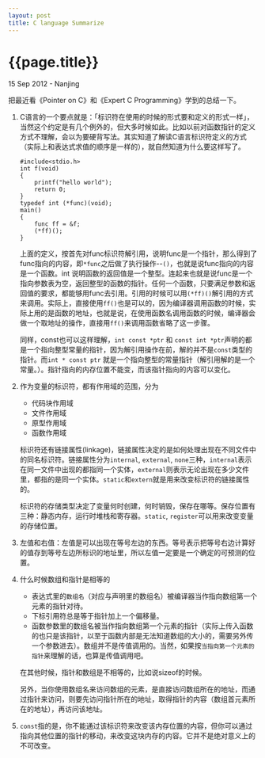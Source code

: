 ```yaml
---
layout: post
title: C language Summarize
---
```


{{page.title}}
==============

<p class="meta">15 Sep 2012 - Nanjing</p>

把最近看《Pointer on C》和《Expert C Programming》学到的总结一下。

1.	C语言的一个要点就是：「标识符在使用的时候的形式要和定义的形式一样」，当然这个约定是有几个例外的，但大多时候如此。比如以前对函数指针的定义方式不理解，会以为要硬背写法。其实知道了解读C语言标识符定义的方式（实际上和表达式求值的顺序是一样的），就自然知道为什么要这样写了。
	
		#include<stdio.h>
		int f(void)
		{
			printf("hello world");
			return 0;
		}
		typedef int (*func)(void);
		main()
		{
			func ff = &f;
			(*ff)();
		}

	上面的定义，按首先对func标识符解引用，说明func是一个指针，那么得到了func指向的内容，即`*func`之后做了执行操作--`()`，也就是说func指向的内容是一个函数。int 说明函数的返回值是一个整型。连起来也就是说func是一个指向参数表为空，返回整型的函数的指针。任何一个函数，只要满足参数和返回值的要求，都能够用func去引用。引用的时候可以用`(*ff)()`解引用的方式来调用。实际上，直接使用`ff()`也是可以的，因为编译器调用函数的时候，实际上用的是函数的地址，也就是说，在使用函数名调用函数的时候，编译器会做一个取地址的操作，直接用`ff()`来调用函数省略了这一步骤。

	同样，const也可以这样理解，`int const *ptr` 和 `const int *ptr`声明的都是一个指向整型常量的指针，因为解引用操作在前，解的并不是`const`类型的指针。而`int * const ptr` 就是一个指向整型的常量指针（解引用解的是一个常量。）。指针指向的内存位置不能变，而该指针指向的内容可以变化。

2.	作为变量的标识符，都有作用域的范围，分为
	*	代码块作用域
	*	文件作用域
	* 	原型作用域
	*	函数作用域

	标识符还有链接属性(linkage)，链接属性决定的是如何处理出现在不同文件中的同名标识符。链接属性分为`internal`, `external`, `none`三种，`internal`表示在同一文件中出现的都指同一个实体，`external`则表示无论出现在多少文件里，都指的是同一个实体。`static`和`extern`就是用来改变标识符的链接属性的。

	标识符的存储类型决定了变量何时创建，何时销毁，保存在哪等。保存位置有三种：静态内存，运行时堆栈和寄存器。`static`, `register`可以用来改变变量的存储位置。

3.	左值和右值：左值是可以出现在等号左边的东西。等号表示把等号右边计算好的值存到等号左边所标识的地址里，所以左值一定要是一个确定的可预测的位置。

4.	什么时候数组和指针是相等的
	*	表达式里的`数组名`（对应与声明里的数组名）被编译器当作指向数组第一个元素的指针对待。
	*	下标引用符总是等于指针加上一个偏移量。
	*	函数参数里的数组名被当作指向数组第一个元素的指针（实际上传入函数的也只是该指针，以至于函数内部是无法知道数组的大小的，需要另外传一个参数进去）。数组并不是传值调用的。当然，如果按`当指向第一个元素的指针`来理解的话，也算是传值调用吧。
	
	在其他时候，指针和数组是不相等的，比如说sizeof的时候。
	
	另外，当你使用数组名来访问数组的元素，是直接访问数组所在的地址，而通过指针来访问，则要先访问指针所在的地址，取得指针的内容（数组首元素所在的地址），再访问该地址。

5.	`const`指的是，你不能通过该标识符来改变该内存位置的内容，但你可以通过指向其他位置的指针的移动，来改变这块内存的内容。它并不是绝对意义上的不可改变。